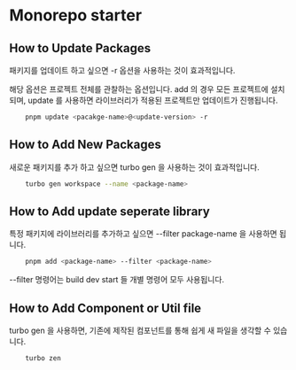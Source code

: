# Monorepo starter

## How to Update Packages

패키지를 업데이트 하고 싶으면 -r 옵션을 사용하는 것이 효과적입니다.

해당 옵션은 프로젝트 전체를 관찰하는 옵션입니다. add 의 경우 모든 프로젝트에 설치되며, update 를 사용하면 라이브러리가 적용된 프로젝트만 업데이트가 진행됩니다.

```zsh
    pnpm update <pacakge-name>@<update-version> -r
```

## How to Add New Packages

새로운 패키지를 추가 하고 싶으면 turbo gen 을 사용하는 것이 효과적입니다.

```zsh
    turbo gen workspace --name <package-name>
```

## How to Add update seperate library

특정 패키지에 라이브러리를 추가하고 싶으면 --filter package-name 을 사용하면 됩니다.

```zsh
    pnpm add <package-name> --filter <package-name>
```

--filter 명령어는 build dev start 들 개별 명령어 모두 사용됩니다.

## How to Add Component or Util file

turbo gen 을 사용하면, 기존에 제작된 컴포넌트를 통해 쉽게 새 파일을 생각할 수 있습니다.

```zsh
    turbo zen
```
